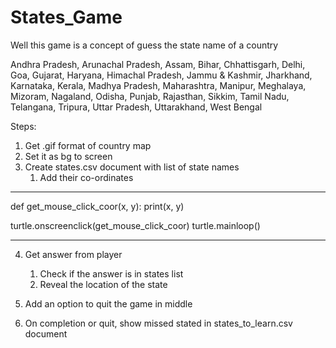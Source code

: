# States_Game
Well this game is a concept of guess the state name of a country

Andhra Pradesh, Arunachal Pradesh, Assam, Bihar, Chhattisgarh, Delhi, Goa, Gujarat, Haryana, 
Himachal Pradesh, Jammu & Kashmir, Jharkhand, Karnataka, Kerala, Madhya Pradesh, 
Maharashtra, Manipur, Meghalaya, Mizoram, Nagaland, Odisha, Punjab, Rajasthan, Sikkim, 
Tamil Nadu, Telangana, Tripura, Uttar Pradesh, Uttarakhand, West Bengal

Steps:
1. Get .gif format of country map
2. Set it as bg to screen 
3. Create states.csv document with list of state names
   1. Add their co-ordinates 
---------------------------------------------------
   def get_mouse_click_coor(x, y):
    print(x, y) 
   
   turtle.onscreenclick(get_mouse_click_coor)
   turtle.mainloop()
   
---------------------------------------------------
4. Get answer from player 
   1. Check if the answer is in states list
   2. Reveal the location of the state

5. Add an option to quit the game in middle 
6. On completion or quit, show missed stated in states_to_learn.csv document
